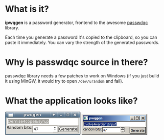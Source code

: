# What is it?

**ipwqgen** is a password generator, frontend to the awesome [passwdqc](http://www.openwall.com/passwdqc/) library.

Each time you generate a password it's copied to the clipboard, so you can paste it immediately. You can vary the strength of the generated passwords.

# Why is passwdqc source in there?

passwdqc library needs a few patches to work on Windows (if you just build it using MinGW, it would try to open `/dev/urandom` and fail).

# What the application looks like?

![Linux, GTK2](linux.png)
![Windows 7, classic](win7.png)

